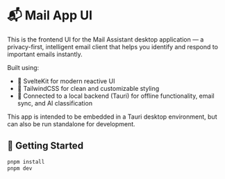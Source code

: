# 📬 Mail App UI

This is the frontend UI for the Mail Assistant desktop application — a privacy-first, intelligent email client that helps you identify and respond to important emails instantly.

Built using:
- 🔹 SvelteKit for modern reactive UI
- 🎨 TailwindCSS for clean and customizable styling
- 🧠 Connected to a local backend (Tauri) for offline functionality, email sync, and AI classification

This app is intended to be embedded in a Tauri desktop environment, but can also be run standalone for development.

## 🚀 Getting Started

```bash
pnpm install
pnpm dev
